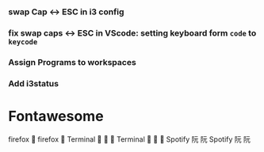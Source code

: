 ### swap Cap <-> ESC in i3 config
### fix swap caps <-> ESC in VScode: setting keyboard form `code` to `keycode`
### Assign Programs to workspaces
### Add i3status

# Fontawesome
firefox 
firefox 
Terminal   
Terminal   
Spotify 阮 阮
Spotify 阮 阮


